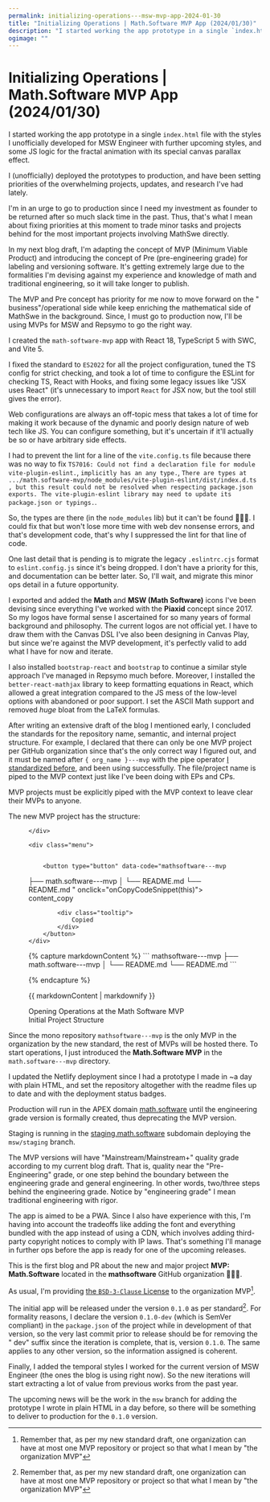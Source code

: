 ```yaml
---
permalink: initializing-operations---msw-mvp-app-2024-01-30
title: "Initializing Operations | Math.Software MVP App (2024/01/30)"
description: "I started working the app prototype in a single `index.html` file with the styles I unofficially developed for MSW Engineer with further upcoming styles, and some JS logic for the fractal animation with its special canvas parallax effect."
ogimage: ""
---
```



<!-- Copyright (c) 2024 Tobias Briones. All rights reserved. -->
<!-- SPDX-License-Identifier: CC-BY-4.0 -->
<!-- This file is part of https://github.com/tobiasbriones/blog -->

# Initializing Operations | Math.Software MVP App (2024/01/30)

I started working the app prototype in a single `index.html` file with the
styles I unofficially developed for MSW Engineer with further upcoming styles,
and some JS logic for the fractal animation with its special canvas parallax
effect.

I (unofficially) deployed the prototypes to production, and have been setting
priorities of the overwhelming projects, updates, and research I've had lately.

I'm in an urge to go to production since I need my investment as founder to be
returned after so much slack time in the past. Thus, that's what I mean about
fixing priorities at this moment to trade minor tasks and projects behind for
the most important projects involving MathSwe directly.

In my next blog draft, I'm adapting the concept of MVP (Minimum Viable Product)
and introducing the concept of Pre (pre-engineering grade)
for labeling and versioning software. It's getting extremely large due to the
formalities I'm devising against my experience and knowledge of math and
traditional engineering, so it will take longer to publish.

The MVP and Pre concept has priority for me now to move forward on the "
business"/operational side while keep enriching the mathematical side of MathSwe
in the background. Since, I must go to production now, I'll be using MVPs for
MSW and Repsymo to go the right way.

I created the `math-software-mvp` app with React 18, TypeScript 5 with SWC, and
Vite 5.

I fixed the standard to `ES2022` for all the project configuration, tuned the TS
config for strict checking, and took a lot of time to configure the ESLint for
checking TS, React with Hooks, and fixing some legacy issues like "JSX uses
React" (it's unnecessary to import `React` for JSX now, but the tool still gives
the error).

Web configurations are always an off-topic mess that takes a lot of time for
making it work because of the dynamic and poorly design nature of web tech like
JS. You can configure something, but it's uncertain if it'll actually be so or
have arbitrary side effects.

I had to prevent the lint for a line of the `vite.config.ts` file because there
was no way to
fix `TS7016: Could not find a declaration file for module vite-plugin-eslint.`,
`implicitly has an any type.`,
`There are types at .../math.software-mvp/node_modules/vite-plugin-eslint/dist/index.d.ts , but this result could not be resolved when respecting package.json exports. The vite-plugin-eslint library may need to update its package.json or typings.`.

So, the types are there (in the `node_modules` lib) but it can't be found
🤦🏻‍♂️. I could fix that but won't lose more time with web dev nonsense errors,
and that's development code, that's why I suppressed the lint for that line of
code.

One last detail that is pending is to migrate the legacy `.eslintrc.cjs` format
to `eslint.config.js`
since it's being dropped. I don't have a priority for this, and documentation
can be better later. So, I'll wait, and migrate this minor ops detail in a
future opportunity.

I exported and added the **Math** and **MSW (Math Software)** icons I've been
devising since everything I've worked with the **Piaxid** concept since 2017. So
my logos have formal sense I ascertained for so many years of formal background
and philosophy. The current logos are not official yet. I have to draw them with
the Canvas DSL I've also been designing in Canvas Play, but since we're against
the MVP development, it's perfectly valid to add what I have for now and
iterate.

I also installed `bootstrap-react` and `bootstrap` to continue a similar style
approach I've managed in Repsymo much before. Moreover, I installed
the `better-react-mathjax` library to keep formatting equations in React, which
allowed a great integration compared to the JS mess of the low-level options
with abandoned or poor support. I set the ASCII Math support and removed *huge*
bloat from the LaTeX formulas.

After writing an extensive draft of the blog I mentioned early, I concluded the
standards for the repository name, semantic, and internal project structure. For
example, I declared that there can only be one MVP project per GitHub
organization since that's the only correct way I figured out, and it must be
named after `{ org_name }---mvp` with the pipe operator
[I standardized before](/how-i-standardized-hyphen-and-pipe-symbols-on-file-names),
and been using successfully. The file/project name is piped to the MVP context
just like I've been doing with EPs and CPs.

MVP projects must be explicitly piped with the MVP context to leave clear their
MVPs to anyone.

The new MVP project has the structure:


<figure>
<div class="header user-select-none headerless">
    <div class="caption">
        
    </div>

    <div class="menu">
        

        <button type="button" data-code="mathsoftware---mvp
├── math.software---mvp
│   └── README.md
└── README.md
" onclick="onCopyCodeSnippet(this)">
            <span class="material-symbols-rounded">
            content_copy
            </span>

            <div class="tooltip">
                Copied
            </div>
        </button>
    </div>
</div>
{% capture markdownContent %}
```
mathsoftware---mvp
├── math.software---mvp
│   └── README.md
└── README.md
```

{% endcapture %}

{{ markdownContent | markdownify }}

<div class="abstract">Opening Operations at the Math Software MVP</div>

<figcaption>Initial Project Structure</figcaption>
</figure>

Since the mono repository `mathsoftware---mvp` is the only MVP in the
organization by the new standard, the rest of MVPs will be hosted there. To
start operations, I just introduced the
**Math.Software MVP** in the `math.software---mvp` directory.

I updated the Netlify deployment since I had a prototype I made in ~a day with
plain HTML, and set the repository altogether with the readme files up to date
and with the deployment status badges.

Production will run in the APEX domain [math.software](https://math.software)
until the engineering grade version is formally created, thus deprecating the
MVP version.

Staging is running in the [staging.math.software](https://staging.math.software)
subdomain deploying the `msw/staging` branch.

The MVP versions will have "Mainstream/Mainstream+" quality grade according to
my current blog draft. That is, quality near the "Pre-Engineering" grade, or one
step behind the boundary between the engineering grade and general engineering.
In other words, two/three steps behind the engineering grade. Notice by
"engineering grade" I mean traditional engineering with rigor.

The app is aimed to be a PWA. Since I also have experience with this, I'm having
into account the tradeoffs like adding the font and everything bundled with the
app instead of using a CDN, which involves adding third-party copyright notices
to comply with IP laws. That's something I'll manage in further ops before the
app is ready for one of the upcoming releases.

This is the first blog and PR about the new and major project **MVP:
Math.Software** located in the **mathsoftware** GitHub organization 🎉🥳🎉.

As usual, I'm providing
[the `BSD-3-Clause` License](https://github.com/mathsoftware/mathsoftware---mvp/blob/main/LICENSE)
to the organization MVP[^x].

[^x]: Remember that, as per my new standard draft, one organization can have at
most one MVP repository or project so that what I mean by "the organization MVP"

The initial app will be released under the version `0.1.0` as per standard[^x].
For formality reasons, I declare the version `0.1.0-dev` (which is SemVer
compliant) in the `package.json` of the project while in development of that
version, so the very last commit prior to release should be for removing the "
dev" suffix since the iteration is complete, that is, version `0.1.0`. The same
applies to any other version, so the information assigned is coherent.

[^x]: The initial version of SemVer software should be the `0.1.0` in contrast
to some projects I've seen using awkward `0.0.1` versions

Finally, I added the temporal styles I worked for the current version of MSW
Engineer (the ones the blog is using right now). So the new iterations will
start extracting a lot of value from previous works from the past year.

The upcoming news will be the work in the `msw` branch for adding the prototype
I wrote in plain HTML in a day before, so there will be something to deliver to
production for the `0.1.0` version.






